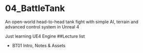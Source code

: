 # 04_BattleTank
An open-world head-to-head tank fight with simple AI, terrain and advanced  control system in Unreal 4

Just learning UE4 Engine
##Lecture list
* BT01 Intro, Notes & Assets
